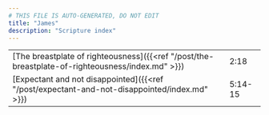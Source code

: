 ```yaml
---
# THIS FILE IS AUTO-GENERATED, DO NOT EDIT
title: "James"
description: "Scripture index"
---
```


|  |  |
| --- | --- |
| [The breastplate of righteousness]({{<ref "/post/the-breastplate-of-righteousness/index.md" >}}) | 2:18 |
| [Expectant and not disappointed]({{<ref "/post/expectant-and-not-disappointed/index.md" >}}) | 5:14-15 |
